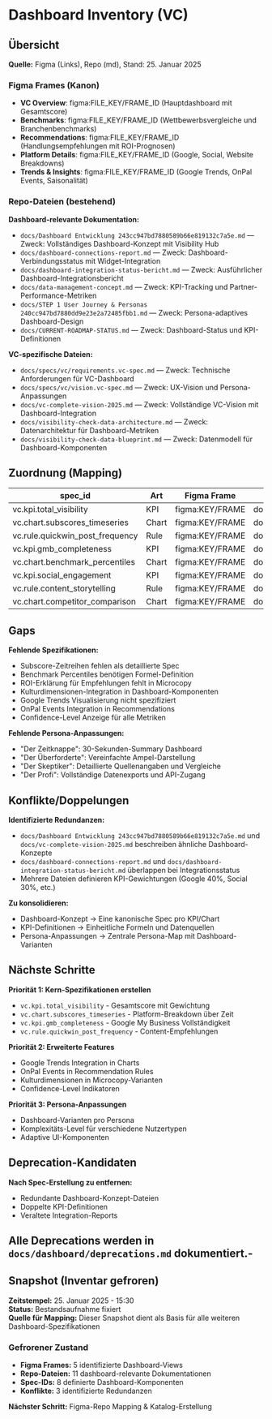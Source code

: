 # Dashboard Inventory (VC)

## Übersicht

**Quelle:** Figma (Links), Repo (md), Stand: 25. Januar 2025

### Figma Frames (Kanon)

- **VC Overview**: figma:FILE_KEY/FRAME_ID (Hauptdashboard mit Gesamtscore)
- **Benchmarks**: figma:FILE_KEY/FRAME_ID (Wettbewerbsvergleiche und Branchenbenchmarks)
- **Recommendations**: figma:FILE_KEY/FRAME_ID (Handlungsempfehlungen mit ROI-Prognosen)
- **Platform Details**: figma:FILE_KEY/FRAME_ID (Google, Social, Website Breakdowns)
- **Trends & Insights**: figma:FILE_KEY/FRAME_ID (Google Trends, OnPal Events, Saisonalität)

### Repo-Dateien (bestehend)

**Dashboard-relevante Dokumentation:**
- `docs/Dashboard Entwicklung 243cc947bd7880589b66e819132c7a5e.md` — Zweck: Vollständiges Dashboard-Konzept mit Visibility Hub
- `docs/dashboard-connections-report.md` — Zweck: Dashboard-Verbindungsstatus mit Widget-Integration
- `docs/dashboard-integration-status-bericht.md` — Zweck: Ausführlicher Dashboard-Integrationsbericht
- `docs/data-management-concept.md` — Zweck: KPI-Tracking und Partner-Performance-Metriken
- `docs/STEP 1 User Journey & Personas 240cc947bd7880dd9e23e2a72485fbb1.md` — Zweck: Persona-adaptives Dashboard-Design
- `docs/CURRENT-ROADMAP-STATUS.md` — Zweck: Dashboard-Status und KPI-Definitionen

**VC-spezifische Dateien:**
- `docs/specs/vc/requirements.vc-spec.md` — Zweck: Technische Anforderungen für VC-Dashboard
- `docs/specs/vc/vision.vc-spec.md` — Zweck: UX-Vision und Persona-Anpassungen
- `docs/vc-complete-vision-2025.md` — Zweck: Vollständige VC-Vision mit Dashboard-Integration
- `docs/visibility-check-data-architecture.md` — Zweck: Datenarchitektur für Dashboard-Metriken
- `docs/visibility-check-data-blueprint.md` — Zweck: Datenmodell für Dashboard-Komponenten

## Zuordnung (Mapping)

| spec_id                           | Art    | Figma Frame                        | Repo MD                                    | Status |
|-----------------------------------|--------|------------------------------------|---------------------------------------------|--------|
| vc.kpi.total_visibility           | KPI    | figma:KEY/FRAME                    | docs/dashboard/specs/kpi/total_visibility.md | TODO   |
| vc.chart.subscores_timeseries     | Chart  | figma:KEY/FRAME                    | docs/dashboard/specs/chart/subscores.md     | TODO   |
| vc.rule.quickwin_post_frequency   | Rule   | figma:KEY/FRAME                    | docs/dashboard/specs/rule/post_frequency.md | TODO   |
| vc.kpi.gmb_completeness           | KPI    | figma:KEY/FRAME                    | docs/dashboard/specs/kpi/gmb_completeness.md| TODO   |
| vc.chart.benchmark_percentiles    | Chart  | figma:KEY/FRAME                    | docs/dashboard/specs/chart/benchmarks.md    | TODO   |
| vc.kpi.social_engagement          | KPI    | figma:KEY/FRAME                    | docs/dashboard/specs/kpi/social_engagement.md| TODO   |
| vc.rule.content_storytelling      | Rule   | figma:KEY/FRAME                    | docs/dashboard/specs/rule/content_story.md  | TODO   |
| vc.chart.competitor_comparison    | Chart  | figma:KEY/FRAME                    | docs/dashboard/specs/chart/competitors.md   | TODO   |

## Gaps

**Fehlende Spezifikationen:**
- Subscore-Zeitreihen fehlen als detaillierte Spec
- Benchmark Percentiles benötigen Formel-Definition
- ROI-Erklärung für Empfehlungen fehlt in Microcopy
- Kulturdimensionen-Integration in Dashboard-Komponenten
- Google Trends Visualisierung nicht spezifiziert
- OnPal Events Integration in Recommendations
- Confidence-Level Anzeige für alle Metriken

**Fehlende Persona-Anpassungen:**
- "Der Zeitknappe": 30-Sekunden-Summary Dashboard
- "Der Überforderte": Vereinfachte Ampel-Darstellung
- "Der Skeptiker": Detaillierte Quellenangaben und Vergleiche
- "Der Profi": Vollständige Datenexports und API-Zugang

## Konflikte/Doppelungen

**Identifizierte Redundanzen:**
- `docs/Dashboard Entwicklung 243cc947bd7880589b66e819132c7a5e.md` und `docs/vc-complete-vision-2025.md` beschreiben ähnliche Dashboard-Konzepte
- `docs/dashboard-connections-report.md` und `docs/dashboard-integration-status-bericht.md` überlappen bei Integrationsstatus
- Mehrere Dateien definieren KPI-Gewichtungen (Google 40%, Social 30%, etc.)

**Zu konsolidieren:**
- Dashboard-Konzept → Eine kanonische Spec pro KPI/Chart
- KPI-Definitionen → Einheitliche Formeln und Datenquellen
- Persona-Anpassungen → Zentrale Persona-Map mit Dashboard-Varianten

## Nächste Schritte

**Priorität 1: Kern-Spezifikationen erstellen**
- `vc.kpi.total_visibility` - Gesamtscore mit Gewichtung
- `vc.chart.subscores_timeseries` - Platform-Breakdown über Zeit
- `vc.kpi.gmb_completeness` - Google My Business Vollständigkeit
- `vc.rule.quickwin_post_frequency` - Content-Empfehlungen

**Priorität 2: Erweiterte Features**
- Google Trends Integration in Charts
- OnPal Events in Recommendation Rules
- Kulturdimensionen in Microcopy-Varianten
- Confidence-Level Indikatoren

**Priorität 3: Persona-Anpassungen**
- Dashboard-Varianten pro Persona
- Komplexitäts-Level für verschiedene Nutzertypen
- Adaptive UI-Komponenten

## Deprecation-Kandidaten

**Nach Spec-Erstellung zu entfernen:**
- Redundante Dashboard-Konzept-Dateien
- Doppelte KPI-Definitionen
- Veraltete Integration-Reports

Alle Deprecations werden in `docs/dashboard/deprecations.md` dokumentiert.-
--

## Snapshot (Inventar gefroren)

**Zeitstempel:** 25. Januar 2025 - 15:30  
**Status:** Bestandsaufnahme fixiert  
**Quelle für Mapping:** Dieser Snapshot dient als Basis für alle weiteren Dashboard-Spezifikationen

### Gefrorener Zustand
- **Figma Frames:** 5 identifizierte Dashboard-Views
- **Repo-Dateien:** 11 dashboard-relevante Dokumentationen
- **Spec-IDs:** 8 definierte Dashboard-Komponenten
- **Konflikte:** 3 identifizierte Redundanzen

**Nächster Schritt:** Figma-Repo Mapping & Katalog-Erstellung